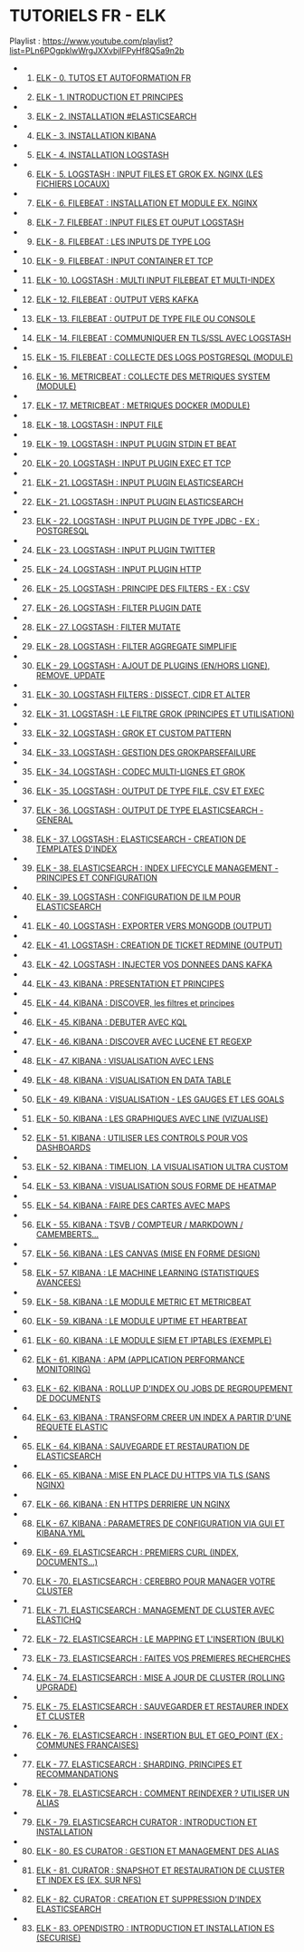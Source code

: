 # TUTORIELS FR - ELK

Playlist : https://www.youtube.com/playlist?list=PLn6POgpklwWrgJXXvbjlFPyHf8Q5a9n2b

- 1. [ELK - 0. TUTOS ET AUTOFORMATION FR](https://www.youtube.com/watch?v=dxPhnkGAt7Y)
- 2. [ELK - 1. INTRODUCTION ET PRINCIPES](https://www.youtube.com/watch?v=FIIWGs65Gi0)
- 3. [ELK - 2. INSTALLATION #ELASTICSEARCH](https://www.youtube.com/watch?v=tdyzluB9PkQ)
- 4. [ELK - 3. INSTALLATION KIBANA](https://www.youtube.com/watch?v=iTqWsCS82Pg)
- 5. [ELK - 4. INSTALLATION LOGSTASH](https://www.youtube.com/watch?v=CaLSEeV_L4s)
- 6. [ELK - 5. LOGSTASH : INPUT FILES ET GROK EX. NGINX (LES FICHIERS LOCAUX)](https://www.youtube.com/watch?v=RSOC9XqlusQ)
- 7. [ELK - 6. FILEBEAT : INSTALLATION ET MODULE EX. NGINX](https://www.youtube.com/watch?v=X0FY1XeHtmI)
- 8. [ELK - 7. FILEBEAT : INPUT FILES ET OUPUT LOGSTASH](https://www.youtube.com/watch?v=kKOcA99A98o)
- 9. [ELK - 8. FILEBEAT : LES INPUTS DE TYPE LOG](https://www.youtube.com/watch?v=X3OXO4C0wR8)
- 10. [ELK - 9. FILEBEAT : INPUT CONTAINER ET TCP](https://www.youtube.com/watch?v=_eQWPGpJZ1k)
- 11. [ELK - 10. LOGSTASH : MULTI INPUT FILEBEAT ET MULTI-INDEX](https://www.youtube.com/watch?v=vdTKH_mFcak)
- 12. [ELK - 12. FILEBEAT : OUTPUT VERS KAFKA](https://www.youtube.com/watch?v=3jiADy15Bac)
- 13. [ELK - 13. FILEBEAT : OUTPUT DE TYPE FILE OU CONSOLE](https://www.youtube.com/watch?v=4MVQQkiAZVk)
- 14. [ELK - 14. FILEBEAT : COMMUNIQUER EN TLS/SSL AVEC LOGSTASH](https://www.youtube.com/watch?v=Ql9p7YYyDqo)
- 15. [ELK - 15. FILEBEAT : COLLECTE DES LOGS POSTGRESQL (MODULE)](https://www.youtube.com/watch?v=aF2VXEkMObE)
- 16. [ELK - 16. METRICBEAT : COLLECTE DES METRIQUES SYSTEM (MODULE)](https://www.youtube.com/watch?v=Z_KwovUFDtY)
- 17. [ELK - 17. METRICBEAT : METRIQUES DOCKER (MODULE)](https://www.youtube.com/watch?v=jDubmeXKe_8)
- 18. [ELK - 18. LOGSTASH : INPUT FILE](https://www.youtube.com/watch?v=M5MxzL2uQ4o)
- 19. [ELK - 19. LOGSTASH : INPUT PLUGIN STDIN ET BEAT](https://www.youtube.com/watch?v=IRS8XWCbOe8)
- 20. [ELK - 20. LOGSTASH : INPUT PLUGIN EXEC ET TCP](https://www.youtube.com/watch?v=gQnkKR9w24w)
- 21. [ELK - 21. LOGSTASH : INPUT PLUGIN ELASTICSEARCH](https://www.youtube.com/watch?v=WJVydGRFjrU)
- 22. [ELK - 21. LOGSTASH : INPUT PLUGIN ELASTICSEARCH](https://www.youtube.com/watch?v=WJVydGRFjrU)
- 23. [ELK - 22. LOGSTASH : INPUT PLUGIN DE TYPE JDBC - EX : POSTGRESQL](https://www.youtube.com/watch?v=TyixiRWJGmw)
- 24. [ELK - 23. LOGSTASH : INPUT PLUGIN TWITTER](https://www.youtube.com/watch?v=PCvVCjC-wp0)
- 25. [ELK - 24. LOGSTASH : INPUT PLUGIN HTTP](https://www.youtube.com/watch?v=PjE-ckwSpLA)
- 26. [ELK - 25. LOGSTASH : PRINCIPE DES FILTERS - EX : CSV](https://www.youtube.com/watch?v=8AopEBelb_g)
- 27. [ELK - 26. LOGSTASH : FILTER PLUGIN DATE](https://www.youtube.com/watch?v=0rTFXQaSh4Q)
- 28. [ELK - 27. LOGSTASH : FILTER MUTATE](https://www.youtube.com/watch?v=78ADqA-UIMY)
- 29. [ELK - 28. LOGSTASH : FILTER AGGREGATE SIMPLIFIE](https://www.youtube.com/watch?v=mEx72EaTuFM)
- 30. [ELK - 29. LOGSTASH : AJOUT DE PLUGINS (EN/HORS LIGNE), REMOVE, UPDATE](https://www.youtube.com/watch?v=NmuBEQn2DnE)
- 31. [ELK - 30. LOGSTASH FILTERS : DISSECT, CIDR ET ALTER](https://www.youtube.com/watch?v=BUdob3VknHA)
- 32. [ELK - 31. LOGSTASH : LE FILTRE GROK (PRINCIPES ET UTILISATION)](https://www.youtube.com/watch?v=_w7kyTM26X4)
- 33. [ELK - 32. LOGSTASH : GROK ET CUSTOM PATTERN](https://www.youtube.com/watch?v=HmTKCs9AECM)
- 34. [ELK - 33. LOGSTASH : GESTION DES GROKPARSEFAILURE](https://www.youtube.com/watch?v=tZQQxXDuB2o)
- 35. [ELK - 34. LOGSTASH : CODEC MULTI-LIGNES ET GROK](https://www.youtube.com/watch?v=VvHxmnstBg8)
- 36. [ELK - 35. LOGSTASH : OUTPUT DE TYPE FILE, CSV ET EXEC](https://www.youtube.com/watch?v=gEnjdeVcFsc)
- 37. [ELK - 36. LOGSTASH : OUTPUT DE TYPE ELASTICSEARCH - GENERAL](https://www.youtube.com/watch?v=cU4A1s5FQco)
- 38. [ELK - 37. LOGSTASH : ELASTICSEARCH - CREATION DE TEMPLATES D'INDEX](https://www.youtube.com/watch?v=s5AmHCWlhHQ)
- 39. [ELK - 38. ELASTICSEARCH : INDEX LIFECYCLE MANAGEMENT - PRINCIPES ET CONFIGURATION](https://www.youtube.com/watch?v=Ct64tlB_FL4)
- 40. [ELK - 39. LOGSTASH : CONFIGURATION DE ILM POUR ELASTICSEARCH](https://www.youtube.com/watch?v=1Gcny9RWvZk)
- 41. [ELK - 40. LOGSTASH : EXPORTER VERS MONGODB (OUTPUT)](https://www.youtube.com/watch?v=V0PV23SwTnQ)
- 42. [ELK - 41. LOGSTASH : CREATION DE TICKET REDMINE (OUTPUT)](https://www.youtube.com/watch?v=kU7qatatPhA)
- 43. [ELK - 42. LOGSTASH : INJECTER VOS DONNEES DANS KAFKA](https://www.youtube.com/watch?v=h1aCd0Bwlu0)
- 44. [ELK - 43. KIBANA : PRESENTATION ET PRINCIPES](https://www.youtube.com/watch?v=x-9Hjy6E7bI)
- 45. [ELK - 44. KIBANA : DISCOVER, les filtres et principes](https://www.youtube.com/watch?v=iRQSt-f2bc0)
- 46. [ELK - 45. KIBANA : DEBUTER AVEC KQL](https://www.youtube.com/watch?v=xqV6IPOkT-4)
- 47. [ELK - 46. KIBANA : DISCOVER AVEC LUCENE ET REGEXP](https://www.youtube.com/watch?v=aZsL5bsxEBM)
- 48. [ELK - 47. KIBANA : VISUALISATION AVEC LENS](https://www.youtube.com/watch?v=C_ohP9HV1VE)
- 49. [ELK - 48. KIBANA : VISUALISATION EN DATA TABLE](https://www.youtube.com/watch?v=oA2oEdohGRM)
- 50. [ELK - 49. KIBANA : VISUALISATION - LES GAUGES ET LES GOALS](https://www.youtube.com/watch?v=9fZayPr43As)
- 51. [ELK - 50. KIBANA : LES GRAPHIQUES AVEC LINE (VIZUALISE)](https://www.youtube.com/watch?v=bxc4FPnYXZU)
- 52. [ELK - 51. KIBANA : UTILISER LES CONTROLS POUR VOS DASHBOARDS](https://www.youtube.com/watch?v=GGuahsQ22PE)
- 53. [ELK - 52. KIBANA : TIMELION, LA VISUALISATION ULTRA CUSTOM](https://www.youtube.com/watch?v=-VMrwaE0hIs)
- 54. [ELK - 53. KIBANA : VISUALISATION SOUS FORME DE HEATMAP](https://www.youtube.com/watch?v=_FBddID3FcE)
- 55. [ELK - 54. KIBANA : FAIRE DES CARTES AVEC MAPS](https://www.youtube.com/watch?v=Tp5uP0SE_Mg)
- 56. [ELK - 55. KIBANA : TSVB / COMPTEUR / MARKDOWN / CAMEMBERTS...](https://www.youtube.com/watch?v=bLe4Sl8ZD34)
- 57. [ELK - 56. KIBANA : LES CANVAS (MISE EN FORME DESIGN)](https://www.youtube.com/watch?v=KxHB41xp_AY)
- 58. [ELK - 57. KIBANA : LE MACHINE LEARNING (STATISTIQUES AVANCEES)](https://www.youtube.com/watch?v=an-X12gXlNA)
- 59. [ELK - 58. KIBANA : LE MODULE METRIC ET METRICBEAT](https://www.youtube.com/watch?v=xk8xxyDhOks)
- 60. [ELK - 59. KIBANA : LE MODULE UPTIME ET HEARTBEAT](https://www.youtube.com/watch?v=S5MyeD8ysxA)
- 61. [ELK - 60. KIBANA : LE MODULE SIEM ET IPTABLES (EXEMPLE)](https://www.youtube.com/watch?v=v04UP9SMXcI)
- 62. [ELK  - 61. KIBANA : APM (APPLICATION PERFORMANCE MONITORING)](https://www.youtube.com/watch?v=M5UCsO-SQhA)
- 63. [ELK - 62. KIBANA : ROLLUP D'INDEX OU JOBS DE REGROUPEMENT DE DOCUMENTS](https://www.youtube.com/watch?v=rDBfFu-jsm4)
- 64. [ELK - 63. KIBANA : TRANSFORM CREER UN INDEX A PARTIR D'UNE REQUETE ELASTIC](https://www.youtube.com/watch?v=cDDQm3rOu4Y)
- 65. [ELK - 64. KIBANA : SAUVEGARDE ET RESTAURATION DE ELASTICSEARCH](https://www.youtube.com/watch?v=aVwdP9zddR8)
- 66. [ELK - 65. KIBANA : MISE EN PLACE DU HTTPS VIA TLS (SANS NGINX)](https://www.youtube.com/watch?v=OALvk3J4yPQ)
- 67. [ELK - 66. KIBANA : EN HTTPS DERRIERE UN NGINX](https://www.youtube.com/watch?v=usF-LwTgI3o)
- 68. [ELK - 67. KIBANA : PARAMETRES DE CONFIGURATION VIA GUI ET KIBANA.YML](https://www.youtube.com/watch?v=6jokDomQjVM)
- 69. [ELK - 69. ELASTICSEARCH : PREMIERS CURL (INDEX, DOCUMENTS...)](https://www.youtube.com/watch?v=zuyZpiBhyZQ)
- 70. [ELK - 70. ELASTICSEARCH : CEREBRO POUR MANAGER VOTRE CLUSTER](https://www.youtube.com/watch?v=EoB6TlY_SP0)
- 71. [ELK - 71. ELASTICSEARCH : MANAGEMENT DE CLUSTER AVEC ELASTICHQ](https://www.youtube.com/watch?v=PlwkU8Ja1NA)
- 72. [ELK - 72. ELASTICSEARCH : LE MAPPING ET L'INSERTION (BULK)](https://www.youtube.com/watch?v=PNH6RmTekas)
- 73. [ELK - 73. ELASTICSEARCH : FAITES VOS PREMIERES RECHERCHES](https://www.youtube.com/watch?v=nlLVKJNwQmk)
- 74. [ELK - 74. ELASTICSEARCH : MISE A JOUR DE CLUSTER (ROLLING UPGRADE)](https://www.youtube.com/watch?v=uWuTw_yP9x4)
- 75. [ELK - 75. ELASTICSEARCH : SAUVEGARDER ET RESTAURER INDEX ET CLUSTER](https://www.youtube.com/watch?v=uGS3zxWqy2Y)
- 76. [ELK - 76. ELASTICSEARCH : INSERTION BUL ET GEO_POINT (EX : COMMUNES FRANCAISES)](https://www.youtube.com/watch?v=Zpszt2fbjFQ)
- 77. [ELK - 77. ELASTICSEARCH : SHARDING, PRINCIPES ET RECOMMANDATIONS](https://www.youtube.com/watch?v=nmNmInuY9sI)
- 78. [ELK - 78. ELASTICSEARCH : COMMENT REINDEXER ? UTILISER UN ALIAS](https://www.youtube.com/watch?v=RMe1RdOX4dE)
- 79. [ELK - 79. ELASTICSEARCH CURATOR : INTRODUCTION ET INSTALLATION](https://www.youtube.com/watch?v=DmBTUj14TRo)
- 80. [ELK - 80. ES CURATOR : GESTION ET MANAGEMENT DES ALIAS](https://www.youtube.com/watch?v=M1EnbqI7I1Q)
- 81. [ELK - 81. CURATOR : SNAPSHOT ET RESTAURATION DE CLUSTER ET INDEX ES (EX. SUR NFS)](https://www.youtube.com/watch?v=Cob6l2rTHeM)
- 82. [ELK - 82. CURATOR : CREATION ET SUPPRESSION D'INDEX ELASTICSEARCH](https://www.youtube.com/watch?v=kQbws4EMr_0)
- 83. [ELK - 83. OPENDISTRO : INTRODUCTION ET INSTALLATION ES (SECURISE)](https://www.youtube.com/watch?v=NYyrSuy2wKg)

